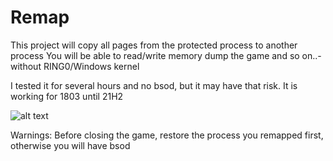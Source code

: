 # Remap

This project will copy all pages from the protected process to another process
You will be able to read/write memory dump the game and so on..- without RING0/Windows kernel

I tested it for several hours and no bsod, but it may have that risk.
It is working for 1803 until 21H2

![alt text](https://ibb.co/QrV4tGv)


Warnings:
    Before closing the game, restore the process you remapped first, otherwise you will have bsod
